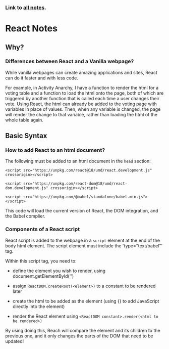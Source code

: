### Link to [all notes](/notes.md).

# React Notes

## Why?

### Differences between React and a Vanilla webpage?

While vanilla webpages can create amazing applications and sites, React can do it faster and with less code.

For example, in Activity Anarchy, I have a function to render the html for a voting table and a function to load the html onto the page, both of which are triggered by another function that is called each time a user changes their vote. Using React, the html can already be added to the voting page with variables in place of values. Then, when any variable is changed, the page will render the change to that variable, rather than loading the html of the whole table again.

## Basic Syntax

### How to add React to an html document?

The following must be added to an html document in the `head` section:

```
<script src="https://unpkg.com/react@18/umd/react.development.js" crossorigin></script>

<script src="https://unpkg.com/react-dom@18/umd/react-dom.development.js" crossorigin></script>

<script src="https://unpkg.com/@babel/standalone/babel.min.js"></script>
```

This code will load the current version of React, the DOM integration, and the Babel complier.

### Components of a React script

React script is added to the webpage in a `script` element at the end of the body html element. The script element must include the 'type="text/babel"' tag.

Within this script tag, you need to:

- define the element you wish to render, using document.getElementById('<element>')

- assign `ReactDOM.createRoot(<element>)` to a constant to be rendered later

- create the html to be added as the element (using {} to add JavaScript directly into the element)

- render the React element using `<ReactDOM constant>.render(<html to be rendered>)`

By using doing this, Reach will compare the element and its children to the previous one, and it only changes the parts of the DOM that need to be updated!

